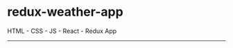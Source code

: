 # redux-weather-app

HTML - CSS - JS - React - Redux App

---

<!-- [See The Project]()

![rwaimg]()

[Patika](https://academy.patika.dev/tr/@alpk) -->
